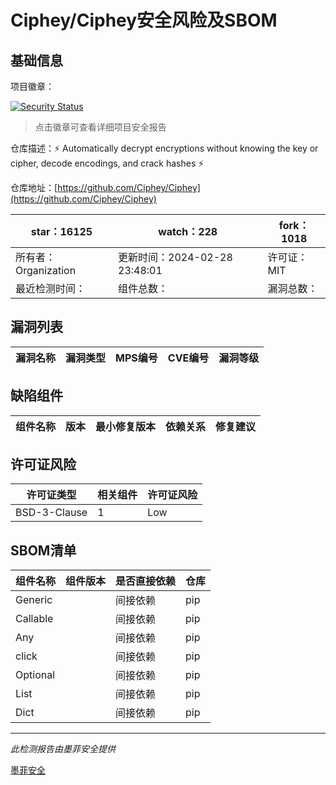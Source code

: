 # Ciphey/Ciphey安全风险及SBOM

## 基础信息

项目徽章：

[![Security Status](https://www.murphysec.com/platform3/v31/badge/1767985742436229120.svg)](https://www.murphysec.com/console/report/1748418105806712832/1767985742436229120)

> 点击徽章可查看详细项目安全报告

仓库描述：⚡ Automatically decrypt encryptions without knowing the key or cipher, decode encodings, and crack hashes ⚡

仓库地址：[https://github.com/Ciphey/Ciphey](https://github.com/Ciphey/Ciphey)

| star：16125 | watch：228 | fork：1018 |
| ----------- | -------------- | ------------ |
| 所有者：Organization | 更新时间：2024-02-28 23:48:01 | 许可证：MIT |
| 最近检测时间： | 组件总数： | 漏洞总数： |




## 漏洞列表

| 漏洞名称 | 漏洞类型 | MPS编号 | CVE编号 | 漏洞等级 |
| ------- | ------ | ------- | ------ | ----- |





## 缺陷组件

| 组件名称 | 版本 | 最小修复版本 | 依赖关系 | 修复建议 |
| -------- | ---- | ------------ | -------- | -------- |





## 许可证风险

| 许可证类型 | 相关组件 | 许可证风险 |
| ---------- | -------- | ---------- |
|BSD-3-Clause|1|Low|




## SBOM清单

| 组件名称 | 组件版本 | 是否直接依赖 | 仓库 |
| -------- | -------- | ------------ | ---- |
|Generic||间接依赖|pip|
|Callable||间接依赖|pip|
|Any||间接依赖|pip|
|click||间接依赖|pip|
|Optional||间接依赖|pip|
|List||间接依赖|pip|
|Dict||间接依赖|pip|


------

*此检测报告由墨菲安全提供*

[墨菲安全](www.murphysec.com)